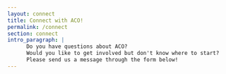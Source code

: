 ```yaml
---
layout: connect
title: Connect with ACO!
permalink: /connect
section: connect
intro_paragraph: |
      Do you have questions about ACO?
      Would you like to get involved but don't know where to start?
      Please send us a message through the form below!
---
```

